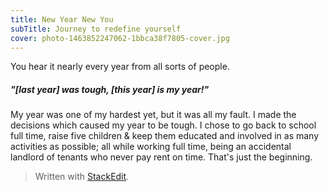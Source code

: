 ```yaml
---
title: New Year New You
subTitle: Journey to redefine yourself
cover: photo-1463852247062-1bbca38f7805-cover.jpg
---
```


You hear it nearly every year from all sorts of people.

##### "[last year] was tough, [this year] is my year!"

My year was one of my hardest yet, but it was all my fault. I made the decisions which caused my year to be tough. I chose to go back to school full time, raise five children & keep them educated and involved in as many activities as possible; all while working full time, being an accidental landlord of tenants who never pay rent on time. That's just the beginning.


> Written with [StackEdit](https://stackedit.io/).
<!--stackedit_data:
eyJoaXN0b3J5IjpbODk4NDk1MTksLTIwODE2Njk4NCwxNDY5Nj
U5MTQ2LDE0NTcyMTk1OTAsLTEzNDUxNTE4MTRdfQ==
-->